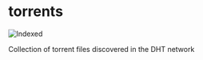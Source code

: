 torrents 
========
![Indexed](https://img.shields.io/badge/indexed-94648-blue)

Collection of torrent files discovered in the DHT network
